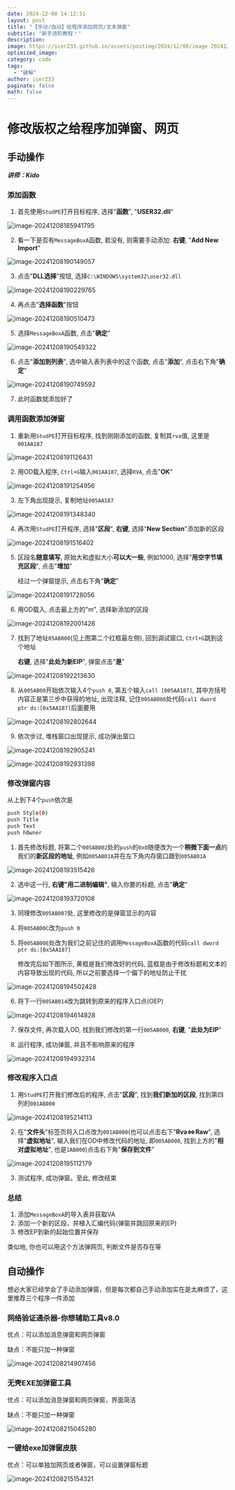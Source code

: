 ```yaml
---
date: 2024-12-08 14:12:51
layout: post
title: "【手动/自动】给程序添加网页/文本弹窗"
subtitle: "新手进阶教程！"
description:
image: https://icer233.github.io/assets/postimg/2024/12/08/image-20241208194502428.png
optimized_image: 
category: code
tags:
  - "破解"
author: icer233
paginate: false
math: false
---
```


# 修改版权之给程序加弹窗、网页

## 手动操作

***讲师：Kido***

### 添加函数

1. 首先使用`StudPE`打开目标程序, 选择"**函数**", "**USER32.dll**"

![image-20241208185941795](https://icer233.github.io/assets/postimg/2024/12/08/image-20241208185941795.png)

2. 看一下是否有`MessageBoxA`函数, 若没有, 则需要手动添加: **右键**, "**Add New Import**"

![image-20241208190149057](https://icer233.github.io/assets/postimg/2024/12/08/image-20241208190149057.png)

3. 点击"**DLL选择**"按钮, 选择`C:\WINDOWS\system32\user32.dll`

![image-20241208190229765](https://icer233.github.io/assets/postimg/2024/12/08/image-20241208190229765.png)

4. 再点击"**选择函数**"按钮

![image-20241208190510473](https://icer233.github.io/assets/postimg/2024/12/08/image-20241208190510473.png)

5. 选择`MessageBoxA`函数, 点击"**确定**"

![image-20241208190549322](https://icer233.github.io/assets/postimg/2024/12/08/image-20241208190549322.png)

6. 点击"**添加到列表**", 选中输入表列表中的这个函数, 点击"**添加**", 点击右下角"**确定**"

![image-20241208190749592](https://icer233.github.io/assets/postimg/2024/12/08/image-20241208190749592.png)

7. 此时函数就添加好了

### 调用函数添加弹窗

1. 重新用`StudPE`打开目标程序, 找到刚刚添加的函数, 复制其`rva`值, 这里是`001AA187`

![image-20241208191126431](https://icer233.github.io/assets/postimg/2024/12/08/image-20241208191126431.png)

2. 用OD载入程序, `Ctrl+G`输入`001AA187`, 选择`RVA`, 点击"**OK**"

![image-20241208191254956](https://icer233.github.io/assets/postimg/2024/12/08/image-20241208191254956.png)

3. 左下角出现提示, 复制地址`005AA187`

![image-20241208191348340](https://icer233.github.io/assets/postimg/2024/12/08/image-20241208191348340.png)

4. 再次用`StudPE`打开程序, 选择"**区段**", **右键**, 选择"**New Section**"添加新的区段

![image-20241208191516402](https://icer233.github.io/assets/postimg/2024/12/08/image-20241208191516402.png)

5. 区段名**随意填写**, 原始大和虚拟大小**可以大一些**, 例如1000, 选择"**用空字节填充区段**", 点击"**增加**"

   经过一个弹窗提示, 点击右下角"**确定**"

![image-20241208191728056](https://icer233.github.io/assets/postimg/2024/12/08/image-20241208191728056.png)

6. 用OD载入, 点击最上方的"m", 选择新添加的区段

![image-20241208192001426](https://icer233.github.io/assets/postimg/2024/12/08/image-20241208192001426.png)

7. 找到了地址`05AB000`(见上图第二个红框最左侧), 回到调试窗口, `Ctrl+G`跳到这个地址

   **右键**, 选择"**此处为新EIP**", 弹窗点击"**是**"

![image-20241208192213630](https://icer233.github.io/assets/postimg/2024/12/08/image-20241208192213630.png)

8. 从`005AB00`开始依次输入4个`push 0`, 第五个输入`call [005AA187]`, 其中方括号内容正是第三步中获得的地址, 出现注释, 记住`005AB008`处代码`cal1 dword ptr ds:[0x5AA187]`后面要用

![image-20241208192802644](https://icer233.github.io/assets/postimg/2024/12/08/image-20241208192802644.png)

9. 依次步过, 堆栈窗口出现提示, 成功弹出窗口

![image-20241208192905241](https://icer233.github.io/assets/postimg/2024/12/08/image-20241208192905241.png)

![image-20241208192931398](https://icer233.github.io/assets/postimg/2024/12/08/image-20241208192931398.png)

### 修改弹窗内容

从上到下4个`push`依次是

```bash
push Style(0)
push Title
push Text
push hOwner
```

1. 首先修改标题, 将第二个`005AB002`处的`push`的`0x0`随便改为一个**稍微下面一点**的我们的**新区段的地址**, 例如`005AB01A`并在左下角内存窗口跟到`005AB01A`

![image-20241208193515426](https://icer233.github.io/assets/postimg/2024/12/08/image-20241208193515426.png)

2. 选中这一行, **右键"用二进制编辑"**, 输入你要的标题, 点击"**确定**"

![image-20241208193720108](https://icer233.github.io/assets/postimg/2024/12/08/image-20241208193720108.png)

3. 同理修改`005AB007`处, 这里修改的是弹窗显示的内容

4. 将`005AB00C`改为`push 0`

5. 将`005AB00E`处改为我们之前记住的调用`MessageBoxA`函数的代码`call dword ptr ds:[0x5AA187]`

   修改完后如下图所示, 黄框是我们修改好的代码, 蓝框是由于修改标题和文本的内容导致出现的代码, 所以之前要选择一个偏下的地址防止干扰

![image-20241208194502428](https://icer233.github.io/assets/postimg/2024/12/08/image-20241208194502428.png)

6. 将下一行`005AB014`改为跳转到原来的程序入口点(OEP)

![image-20241208194614828](https://icer233.github.io/assets/postimg/2024/12/08/image-20241208194614828.png)

7. 保存文件, 再次载入OD, 找到我们修改的第一行`005AB000`, **右键**, "**此处为EIP**"

8. 运行程序, 成功弹窗, 并且不影响原来的程序

![image-20241208194932314](https://icer233.github.io/assets/postimg/2024/12/08/image-20241208194932314.png)

### 修改程序入口点
1. 用`StudPE`打开我们修改后的程序, 点击"**区段**", 找到**我们新加的区段**, 找到第四列的`001AB000`

![image-20241208195214113](https://icer233.github.io/assets/postimg/2024/12/08/image-20241208195214113.png)

2. 在"**文件头**"标签页将入口点改为`001AB000`(也可以点击右下"**Rva<=>Raw**", 选择"**虚拟地址**", 输入我们在OD中修改代码的地址, 即`005AB000`, 找到上方的"**相对虚拟地址**", 也是`1AB000`)点击右下角"**保存到文件**"

![image-20241208195112179](https://icer233.github.io/assets/postimg/2024/12/08/image-20241208195112179.png)

3. 测试程序, 成功弹窗。至此, 修改结束

### 总结

1. 添加`MessageBoxA`的导入表并获取VA
2. 添加一个新的区段，并植入汇编代码(弹窗并跳回原来的EP)
3. 修改EP到新的起始位置并保存

类似地, 你也可以用这个方法弹网页, 判断文件是否存在等

## 自动操作

想必大家已经学会了手动添加弹窗，但是每次都自己手动添加实在是太麻烦了，这里推荐三个程序一件添加

### 网络验证通杀器-你想辅助工具v8.0

优点：可以添加消息弹窗和网页弹窗

缺点：不能只加一种弹窗

![image-20241208214907456](https://icer233.github.io/assets/postimg/2024/12/08/image-20241208214907456.png)

### 无壳EXE加弹窗工具

优点：可以添加消息弹窗和网页弹窗，界面简洁

缺点：不能只加一种弹窗

![image-20241208215045280](https://icer233.github.io/assets/postimg/2024/12/08/image-20241208215045280.png)

### 一键给exe加弹窗皮肤

优点：可以单独加网页或者弹窗，可以设置弹窗标题

![image-20241208215154321](https://icer233.github.io/assets/postimg/2024/12/08/image-20241208215154321.png)

